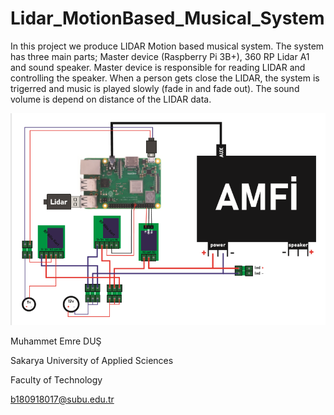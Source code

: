 # Lidar_MotionBased_Musical_System

In this project we produce LIDAR Motion based musical system. The system has three main parts; Master device (Raspberry Pi 3B+), 360 RP Lidar A1 and sound speaker. Master device is responsible for reading LIDAR and controlling the speaker. When a person gets close the LIDAR, the system is trigerred and music is played slowly (fade in and fade out). The sound volume is depend on distance of the LIDAR data.

![img](https://github.com/EmreDus/Lidar_MotionBased_Musical_System/blob/main/circuit_sheme.png)

Muhammet Emre DUŞ

Sakarya University of Applied Sciences

Faculty of Technology

b180918017@subu.edu.tr
